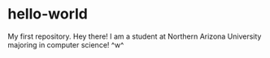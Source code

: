 # hello-world
My first repository. 
Hey there! I am a student at Northern Arizona University majoring in computer science! ^w^
